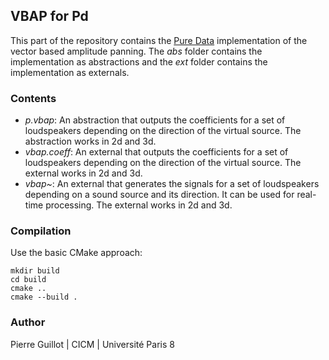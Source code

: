 ## VBAP for Pd
This part of the repository contains the [Pure Data](http://msp.ucsd.edu/software.html) implementation of the vector based amplitude panning. The *abs* folder contains the implementation as abstractions and the *ext* folder contains the implementation as externals.

### Contents

- *p.vbap*: An abstraction that outputs the coefficients for a set of loudspeakers depending on the direction of the virtual source. The abstraction works in 2d and 3d.
- *vbap.coeff*: An external that outputs the coefficients for a set of loudspeakers depending on the direction of the virtual source. The external works in 2d and 3d.
- *vbap~*: An external that generates the signals for a set of loudspeakers depending on a sound source and its direction. It can be used for real-time processing. The external works in 2d and 3d.

### Compilation

Use the basic CMake approach:
```
mkdir build
cd build
cmake ..
cmake --build .
```

### Author

Pierre Guillot | CICM | Université Paris 8
